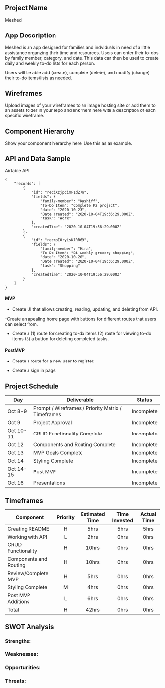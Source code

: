 ## Project Name

Meshed

## App Description

Meshed is an app designed for families and indviduals in need of a little assistance organzing their time and resources. Users can enter their to-dos by family member, category, and date. This data can then be used to create daily and weekly to-do lists for each person.

Users will be able add (create), complete (delete), and modify (change) their to-do items/lists as needed.

## Wireframes

Upload images of your wireframes to an image hosting site or add them to an assets folder in your repo and link them here with a description of each specific wireframe.

## Component Hierarchy

Show your component hierarchy here! Use [this](https://cms-assets.tutsplus.com/uploads/users/1795/posts/30352/image/GettingStartedWithReduxTutorial-React-Component-Structure.png) as an example.

## API and Data Sample

Airtable API

```
{
    "records": [
        {
            "id": "reciXzjpcimF1dZ7n",
            "fields": {
                "family-member": "Kashiff",
                "To-Do Item": "Complete P2 project",
                "date": "2020-10-23",
                "Date Created": "2020-10-04T19:56:29.000Z",
                "task": "Work"
            },
            "createdTime": "2020-10-04T19:56:29.000Z"
        },
        {
            "id": "recmpI0ryLsKlRR69",
            "fields": {
                "family-member": "Hira",
                "To-Do Item": "Bi-weekly grocery shopping",
                "date": "2020-10-20",
                "Date Created": "2020-10-04T19:56:29.000Z",
                "task": "Shopping"
            },
            "createdTime": "2020-10-04T19:56:29.000Z"
        }
    ]
}
```

#### MVP

- Create UI that allows creating, reading, updating, and deleting from API.

-Create an apealing home page with buttons for different routes that users can select from.

- Create a (1) route for creating to-do items (2) route for viewing to-do items (3) a button for deleting completed tasks.

#### PostMVP

- Create a route for a new user to register.

- Create a sign in page.

## Project Schedule

| Day       | Deliverable                                        | Status     |
| --------- | -------------------------------------------------- | ---------- |
| Oct 8-9   | Prompt / Wireframes / Priority Matrix / Timeframes | Incomplete |
| Oct 9     | Project Approval                                   | Incomplete |
| Oct 10-11 | CRUD Functionality Complete                        | Incomplete |
| Oct 12    | Components and Routing Complete                    | Incomplete |
| Oct 13    | MVP Goals Complete                                 | Incomplete |
| Oct 14    | Styling Complete                                   | Incomplete |
| Oct 14-15 | Post MVP                                           | Incomplete |
| Oct 16    | Presentations                                      | Incomplete |

## Timeframes

| Component              | Priority | Estimated Time | Time Invested | Actual Time |
| ---------------------- | :------: | :------------: | :-----------: | :---------: |
| Creating README        |    H     |      5hrs      |     5hrs      |    5hrs     |
| Working with API       |    L     |      2hrs      |     0hrs      |    0hrs     |
| CRUD Functionality     |    H     |     10hrs      |     0hrs      |    0hrs     |
| Components and Routing |    H     |     10hrs      |     0hrs      |    0hrs     |
| Review/Complete MVP    |    H     |      5hrs      |     0hrs      |    0hrs     |
| Styling Complete       |    M     |      4hrs      |     0hrs      |    0hrs     |
| Post MVP Additions     |    L     |      6hrs      |     0hrs      |    0hrs     |
| Total                  |    H     |     42hrs      |     0hrs      |    0hrs     |

## SWOT Analysis

### Strengths:

### Weaknesses:

### Opportunities:

### Threats:
